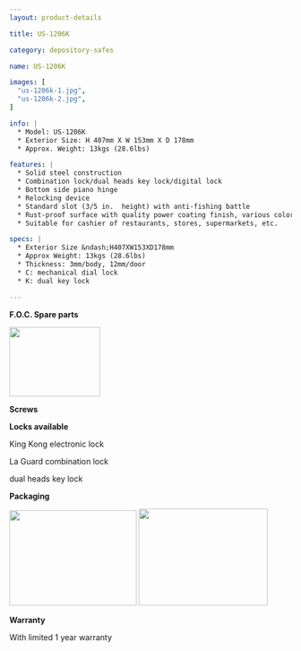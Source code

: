 ```yaml
---
layout: product-details

title: US-1206K

category: depository-safes

name: US-1206K

images: [
  "us-1206k-1.jpg",
  "us-1206k-2.jpg",
]

info: |
  * Model: US-1206K
  * Exterior Size: H 407mm X W 153mm X D 178mm
  * Approx. Weight: 13kgs (28.6lbs)

features: |
  * Solid steel construction
  * Combination lock/dual heads key lock/digital lock
  * Bottom side piano hinge
  * Relocking device
  * Standard slot (3/5 in.  height) with anti-fishing battle
  * Rust-proof surface with quality power coating finish, various colors available
  * Suitable for cashier of restaurants, stores, supermarkets, etc.

specs: |
  * Exterior Size &ndash;H407XW153XD178mm
  * Approx Weight: 13kgs (28.6lbs)
  * Thickness: 3mm/body, 12mm/door
  * C: mechanical dial lock
  * K: dual key lock

---
```


**F.O.C. Spare parts**

<img alt="" src="{IMAGE_CDN}/us-1206k-3.jpg" style="width: 162px; height: 124px;" />

**Screws**

**Locks available**

King Kong electronic lock

La Guard combination lock

dual heads key lock

**Packaging**

<img alt="" src="{IMAGE_CDN}/us-1206k-4.jpg" style="width: 227px; height: 170px;" />

<img alt="" src="{IMAGE_CDN}/us-1206k-5.jpg" style="width: 230px; height: 173px;" />

**Warranty**

With limited 1 year warranty
